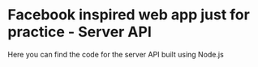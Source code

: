 # Facebook inspired web app just for practice - Server API
Here you can find the code for the server API built using Node.js
